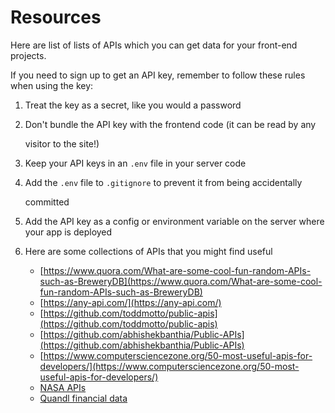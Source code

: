 # Resources

Here are list of lists of APIs which you can get data for your front-end projects.

If you need to sign up to get an API key, remember to follow these rules when using the key:

1. Treat the key as a secret, like you would a password
2. Don't bundle the API key with the frontend code \(it can be read by any

   visitor to the site!\)

3. Keep your API keys in an `.env` file in your server code
4. Add the `.env` file to `.gitignore` to prevent it from being accidentally

   committed

5. Add the API key as a config or environment variable on the server where your app is deployed
6. Here are some collections of APIs that you might find useful
   * [https://www.quora.com/What-are-some-cool-fun-random-APIs-such-as-BreweryDB](https://www.quora.com/What-are-some-cool-fun-random-APIs-such-as-BreweryDB)
   * [https://any-api.com/](https://any-api.com/)
   * [https://github.com/toddmotto/public-apis](https://github.com/toddmotto/public-apis)
   * [https://github.com/abhishekbanthia/Public-APIs](https://github.com/abhishekbanthia/Public-APIs)
   * [https://www.computersciencezone.org/50-most-useful-apis-for-developers/](https://www.computersciencezone.org/50-most-useful-apis-for-developers/)
   * [NASA APIs](https://api.nasa.gov/)
   * [Quandl financial data](https://github.com/normanjoyner/node-quandl)



